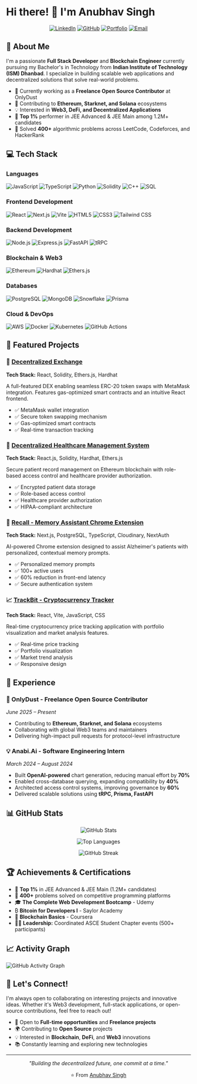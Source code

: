# Hi there! 👋 I'm Anubhav Singh

<div align="center">
  
[![LinkedIn](https://img.shields.io/badge/LinkedIn-0077B5?style=for-the-badge&logo=linkedin&logoColor=white)](your-linkedin-url)
[![GitHub](https://img.shields.io/badge/GitHub-100000?style=for-the-badge&logo=github&logoColor=white)](https://github.com/your-username)
[![Portfolio](https://img.shields.io/badge/Portfolio-FF5722?style=for-the-badge&logo=todoist&logoColor=white)](your-portfolio-url)
[![Email](https://img.shields.io/badge/Email-D14836?style=for-the-badge&logo=gmail&logoColor=white)](mailto:your-email)

</div>

## 🚀 About Me

I'm a passionate **Full Stack Developer** and **Blockchain Engineer** currently pursuing my Bachelor's in Technology from **Indian Institute of Technology (ISM) Dhanbad**. I specialize in building scalable web applications and decentralized solutions that solve real-world problems.

- 🔭 Currently working as a **Freelance Open Source Contributor** at OnlyDust
- 🌱 Contributing to **Ethereum, Starknet, and Solana** ecosystems
- 💡 Interested in **Web3, DeFi, and Decentralized Applications**
- 🎯 **Top 1%** performer in JEE Advanced & JEE Main among 1.2M+ candidates
- 🧩 Solved **400+** algorithmic problems across LeetCode, Codeforces, and HackerRank

## 💻 Tech Stack

### Languages
![JavaScript](https://img.shields.io/badge/JavaScript-F7DF1E?style=flat&logo=javascript&logoColor=black)
![TypeScript](https://img.shields.io/badge/TypeScript-007ACC?style=flat&logo=typescript&logoColor=white)
![Python](https://img.shields.io/badge/Python-14354C?style=flat&logo=python&logoColor=white)
![Solidity](https://img.shields.io/badge/Solidity-363636?style=flat&logo=solidity&logoColor=white)
![C++](https://img.shields.io/badge/C++-00599C?style=flat&logo=c%2B%2B&logoColor=white)
![SQL](https://img.shields.io/badge/MySQL-005C84?style=flat&logo=mysql&logoColor=white)

### Frontend Development
![React](https://img.shields.io/badge/React-20232A?style=flat&logo=react&logoColor=61DAFB)
![Next.js](https://img.shields.io/badge/Next.js-000000?style=flat&logo=next.js&logoColor=white)
![Vite](https://img.shields.io/badge/Vite-646CFF?style=flat&logo=vite&logoColor=white)
![HTML5](https://img.shields.io/badge/HTML5-E34F26?style=flat&logo=html5&logoColor=white)
![CSS3](https://img.shields.io/badge/CSS3-1572B6?style=flat&logo=css3&logoColor=white)
![Tailwind CSS](https://img.shields.io/badge/Tailwind_CSS-38B2AC?style=flat&logo=tailwind-css&logoColor=white)

### Backend Development
![Node.js](https://img.shields.io/badge/Node.js-43853D?style=flat&logo=node.js&logoColor=white)
![Express.js](https://img.shields.io/badge/Express.js-404D59?style=flat&logo=express&logoColor=white)
![FastAPI](https://img.shields.io/badge/FastAPI-005571?style=flat&logo=fastapi&logoColor=white)
![tRPC](https://img.shields.io/badge/tRPC-2596BE?style=flat&logo=trpc&logoColor=white)

### Blockchain & Web3
![Ethereum](https://img.shields.io/badge/Ethereum-3C3C3D?style=flat&logo=ethereum&logoColor=white)
![Hardhat](https://img.shields.io/badge/Hardhat-FFF100?style=flat&logo=hardhat&logoColor=black)
![Ethers.js](https://img.shields.io/badge/Ethers.js-2535A0?style=flat&logo=ethereum&logoColor=white)

### Databases
![PostgreSQL](https://img.shields.io/badge/PostgreSQL-316192?style=flat&logo=postgresql&logoColor=white)
![MongoDB](https://img.shields.io/badge/MongoDB-4EA94B?style=flat&logo=mongodb&logoColor=white)
![Snowflake](https://img.shields.io/badge/Snowflake-29B5E8?style=flat&logo=snowflake&logoColor=white)
![Prisma](https://img.shields.io/badge/Prisma-3982CE?style=flat&logo=Prisma&logoColor=white)

### Cloud & DevOps
![AWS](https://img.shields.io/badge/Amazon_AWS-232F3E?style=flat&logo=amazon-aws&logoColor=white)
![Docker](https://img.shields.io/badge/Docker-2496ED?style=flat&logo=docker&logoColor=white)
![Kubernetes](https://img.shields.io/badge/Kubernetes-326ce5?style=flat&logo=kubernetes&logoColor=white)
![GitHub Actions](https://img.shields.io/badge/GitHub_Actions-2088FF?style=flat&logo=github-actions&logoColor=white)

## 🌟 Featured Projects

### 🔗 [Decentralized Exchange](https://github.com/your-username/dex-project)
**Tech Stack:** React, Solidity, Ethers.js, Hardhat

A full-featured DEX enabling seamless ERC-20 token swaps with MetaMask integration. Features gas-optimized smart contracts and an intuitive React frontend.

- ✅ MetaMask wallet integration
- ✅ Secure token swapping mechanism
- ✅ Gas-optimized smart contracts
- ✅ Real-time transaction tracking

### 🏥 [Decentralized Healthcare Management System](https://github.com/your-username/healthcare-dapp)
**Tech Stack:** React.js, Solidity, Hardhat, Ethers.js

Secure patient record management on Ethereum blockchain with role-based access control and healthcare provider authorization.

- ✅ Encrypted patient data storage
- ✅ Role-based access control
- ✅ Healthcare provider authorization
- ✅ HIPAA-compliant architecture

### 💼 [Recall - Memory Assistant Chrome Extension](https://github.com/your-username/recall-extension)
**Tech Stack:** Next.js, PostgreSQL, TypeScript, Cloudinary, NextAuth

AI-powered Chrome extension designed to assist Alzheimer's patients with personalized, contextual memory prompts.

- ✅ Personalized memory prompts
- ✅ 100+ active users
- ✅ 60% reduction in front-end latency
- ✅ Secure authentication system

### 📈 [TrackBit - Cryptocurrency Tracker](https://github.com/your-username/trackbit)
**Tech Stack:** React, Vite, JavaScript, CSS

Real-time cryptocurrency price tracking application with portfolio visualization and market analysis features.

- ✅ Real-time price tracking
- ✅ Portfolio visualization
- ✅ Market trend analysis
- ✅ Responsive design

## 💼 Experience

### 🚀 OnlyDust - Freelance Open Source Contributor
*June 2025 – Present*
- Contributing to **Ethereum, Starknet, and Solana** ecosystems
- Collaborating with global Web3 teams and maintainers
- Delivering high-impact pull requests for protocol-level infrastructure

### 💡 Anabi.Ai - Software Engineering Intern
*March 2024 – August 2024*
- Built **OpenAI-powered** chart generation, reducing manual effort by **70%**
- Enabled cross-database querying, expanding compatibility by **40%**
- Architected access control systems, improving governance by **60%**
- Delivered scalable solutions using **tRPC, Prisma, FastAPI**

## 📊 GitHub Stats

<div align="center">
  
![GitHub Stats](https://github-readme-stats.vercel.app/api?username=your-username&show_icons=true&theme=radical&hide_border=true)

![Top Languages](https://github-readme-stats.vercel.app/api/top-langs/?username=your-username&layout=compact&theme=radical&hide_border=true)

![GitHub Streak](https://github-readme-streak-stats.herokuapp.com/?user=your-username&theme=radical&hide_border=true)

</div>

## 🏆 Achievements & Certifications

- 🥇 **Top 1%** in JEE Advanced & JEE Main (1.2M+ candidates)
- 🧩 **400+** problems solved on competitive programming platforms
- 🎓 **The Complete Web Development Bootcamp** - Udemy
- ₿ **Bitcoin for Developers I** - Saylor Academy
- 🔗 **Blockchain Basics** - Coursera
- 👨‍💼 **Leadership:** Coordinated ASCE Student Chapter events (500+ participants)

## 📈 Activity Graph

![GitHub Activity Graph](https://github-readme-activity-graph.vercel.app/graph?username=your-username&theme=react-dark&hide_border=true)

## 🤝 Let's Connect!

I'm always open to collaborating on interesting projects and innovative ideas. Whether it's Web3 development, full-stack applications, or open-source contributions, feel free to reach out!

- 💼 Open to **Full-time opportunities** and **Freelance projects**
- 🌍 Contributing to **Open Source** projects
- 💡 Interested in **Blockchain**, **DeFi**, and **Web3** innovations
- 📚 Constantly learning and exploring new technologies

---

<div align="center">
  
*"Building the decentralized future, one commit at a time."*

⭐️ From [Anubhav Singh](https://github.com/your-username)

</div>
